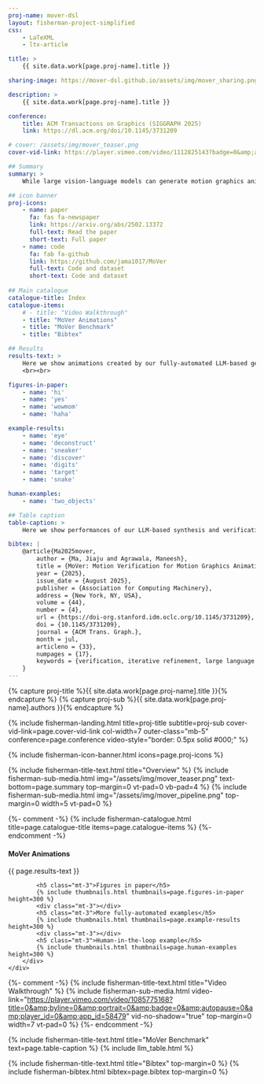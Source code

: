 ```yaml
---
proj-name: mover-dsl
layout: fisherman-project-simplified
css: 
    - LaTeXML
    - ltx-article

title: > 
    {{ site.data.work[page.proj-name].title }}

sharing-image: https://mover-dsl.github.io/assets/img/mover_sharing.png

description: >
    {{ site.data.work[page.proj-name].title }}

conference:
    title: ACM Transactions on Graphics (SIGGRAPH 2025)
    link: https://dl.acm.org/doi/10.1145/3731209

# cover: /assets/img/mover_teaser.png
cover-vid-link: https://player.vimeo.com/video/1112825143?badge=0&amp;autopause=0&amp;player_id=0&amp;app_id=58479

## Summary
summary: >
    While large vision-language models can generate motion graphics animations from text prompts, they regularly fail to include all spatio-temporal properties described in the prompt. We introduce MoVer, a motion verification DSL based on first-order logic that can check spatio-temporal properties of a motion graphics animation. We identify a general set of such properties that people commonly use to describe animations (e.g., the direction and timing of motions, the relative positioning of objects, etc.). We implement these properties as predicates in MoVer and provide an execution engine that can apply a MoVer program to any input SVG-based motion graphics animation. We then demonstrate how MoVer can be used in an LLM-based synthesis and verification pipeline for iteratively refining motion graphics animations. Given a text prompt, our pipeline synthesizes a motion graphics animation and a corresponding MoVer program. Executing the verification program on the animation yields a report of the predicates that failed and the report can be automatically fed back to LLM to iteratively correct the animation. To evaluate our pipeline, we build a synthetic dataset of 5600 text prompts paired with ground truth MoVer verification programs. We find that while our LLM-based pipeline is able to automatically generate a correct motion graphics animation for 58.8% of the test prompts without any iteration, this number raises to 93.6% with up to 50 correction iterations.

## icon banner
proj-icons:
    - name: paper
      fa: fas fa-newspaper
      link: https://arxiv.org/abs/2502.13372
      full-text: Read the paper
      short-text: Full paper
    - name: code
      fa: fab fa-github
      link: https://github.com/jama1017/MoVer
      full-text: Code and dataset
      short-text: Code and dataset
      
## Main catalogue
catalogue-title: Index
catalogue-items:
    # - title: "Video Walkthrough"
    - title: "MoVer Animations"
    - title: "MoVer Benchmark"
    - title: "Bibtex"

## Results
results-text: >
    Here we show animations created by our fully-automated LLM-based generation pipeline. Click on an animation below to see the prompt, the MoVer verification program, and the iterations.
    <br><br>

figures-in-paper:
    - name: 'hi'
    - name: 'yes'
    - name: 'wowmom'
    - name: 'haha'

example-results:
    - name: 'eye'
    - name: 'deconstruct'
    - name: 'sneaker'
    - name: 'discover'
    - name: 'digits'
    - name: 'target'
    - name: 'snake'

human-examples:
    - name: 'two_objects'

## Table caption
table-caption: >
    Here we show performances of our LLM-based synthesis and verification pipeline on our dataset with 5600 motion graphics prompts with different LLMs. We report the number that requires 0 correction iterations (pass@0), the number that requires 1 to 49 iterations (pass@1+), and the number that fails after 49 iterations. We report the average number of iterations and their min-max ranges for the pass@1+ prompts. We exclude failed prompts from these metrics. We sort the models below by the overall fail rate (lower is better). <i>We thank <a href="https://lukewys.github.io/" target="_blank"><b>Yusong Wu</b></a> for helping with running the experiments.</i>

bibtex: |
    @article{Ma2025mover,
        author = {Ma, Jiaju and Agrawala, Maneesh},
        title = {MoVer: Motion Verification for Motion Graphics Animations},
        year = {2025},
        issue_date = {August 2025},
        publisher = {Association for Computing Machinery},
        address = {New York, NY, USA},
        volume = {44},
        number = {4},
        url = {https://doi-org.stanford.idm.oclc.org/10.1145/3731209},
        doi = {10.1145/3731209},
        journal = {ACM Trans. Graph.},
        month = jul,
        articleno = {33},
        numpages = {17},
        keywords = {verification, iterative refinement, large language models, motion graphics, visual programs, SVG}
    }
---
```


<!-- landing -->
{% capture proj-title %}{{ site.data.work[page.proj-name].title }}{% endcapture %}
{% capture proj-sub %}{{ site.data.work[page.proj-name].authors }}{% endcapture %}

{% include fisherman-landing.html title=proj-title subtitle=proj-sub cover-vid-link=page.cover-vid-link col-width=7 outer-class="mb-5" conference=page.conference video-style="border: 0.5px solid #000;" %}

<!-- icon banner -->
{% include fisherman-icon-banner.html icons=page.proj-icons %}

<!-- overview -->
{% include fisherman-title-text.html title="Overview" %}
{% include fisherman-sub-media.html img="/assets/img/mover_teaser.png" text-bottom=page.summary top-margin=0 vt-pad=0 vb-pad=4 %}
{% include fisherman-sub-media.html img="/assets/img/mover_pipeline.png" top-margin=0 width=5 vt-pad=0 %}

<!-- main catalogue -->
{%- comment -%} {% include fisherman-catalogue.html title=page.catalogue-title items=page.catalogue-items %} {%- endcomment -%}

<!-- results -->
<div id="mover-animations" class="py-3 mt-5">
    <div class="row justify-content-center mt-0 pt-0">
        <div class="col-10 col-lg-7 mt-0 pt-0 rubik">
            <div   class="title-bar"></div>
            <h4 class="text-left mb-4">MoVer Animations</h4>
            <p>{{ page.results-text }}</p>

            <h5 class="mt-3">Figures in paper</h5>
            {% include thumbnails.html thumbnails=page.figures-in-paper height=300 %}
            <div class="mt-3"></div>
            <h5 class="mt-3">More fully-automated examples</h5>
            {% include thumbnails.html thumbnails=page.example-results height=300 %}
            <div class="mt-3"></div>
            <h5 class="mt-3">Human-in-the-loop example</h5>
            {% include thumbnails.html thumbnails=page.human-examples height=300 %}
        </div>
    </div>
</div>

<!-- video -->
{%- comment -%} {% include fisherman-title-text.html title="Video Walkthrough" %}
{% include fisherman-sub-media.html video-link="https://player.vimeo.com/video/1085775168?title=0&amp;byline=0&amp;portrait=0&amp;badge=0&amp;autopause=0&amp;player_id=0&amp;app_id=58479" vid-no-shadow="true" top-margin=0 width=7 vt-pad=0 %} {%- endcomment -%}

<!-- stats -->
{% include fisherman-title-text.html title="MoVer Benchmark" text=page.table-caption %}
{% include llm_table.html %}


<!-- Bibtex -->
{% include fisherman-title-text.html title="Bibtex" top-margin=0 %}
{% include fisherman-bibtex.html bibtex=page.bibtex top-margin=0 %}

<div class="mt-5" style="height:10px"></div>
